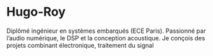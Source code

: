# Hugo-Roy
Diplômé ingénieur en systèmes embarqués (ECE Paris). Passionné par l’audio numérique, le DSP et la conception acoustique.  Je conçois des projets combinant électronique, traitement du signal
